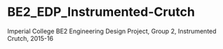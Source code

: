 # BE2_EDP_Instrumented-Crutch
Imperial College BE2 Engineering Design Project, Group 2, Instrumented Crutch, 2015-16
